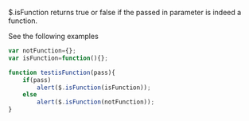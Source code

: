 $.isFunction returns true or false if the passed in parameter is indeed a function.

See the following examples

```js
var notFunction={};
var isFunction=function(){};

function testisFunction(pass){
	if(pass)
		alert($.isFunction(isFunction));
	else
		alert($.isFunction(notFunction));
}
```